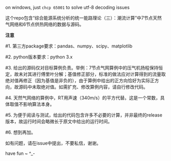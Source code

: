 on windows, just `chcp 65001` to solve utf-8 decoding issues

这个repo包含“综合能源系统分析的统一能路理论（三）：潮流计算”中7节点天然气网络和6节点供热网络的数据与源码。



**注意**

#1. 第三方package要求：pandas、numpy、scipy、matplotlib

#2. python版本要求：python 3.x

#3. 给出的源码仅对目标算例负责。举例：7节点气网算例中的压气机扬程保持恒定，故未对其进行傅里叶分解；基值修正部分，标准的做法应对计算得到的流量取绝对值再修正（因为基值是非负的），由于算例中给出的正方向恰好为实际正方向，故源码中未取绝对值。如需扩充、修改算例内容，请自行修改代码。

#4. 天然气网络的算例中，RT用声速（340m/s）的平方代替。这是一个常数，具体取值不影响算法本身。

#5. 为便于阅读与测试，给出的代码包含许多不必要的计算，并非最终的release版本，故运行时间会略微长于原文中给出的运行时间。

#6. 想到再加。

 

如有问题，请在issue中提出，不要私信，谢谢。

have fun ~ ^_-